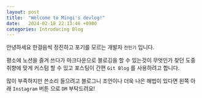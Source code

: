```yaml
---
layout: post
title:  "Welcome to Mingi's devlog!"
date:   2024-02-18 22:13:46 +0900
categories: Introducing Blog
---
```

안녕하세요 한걸음씩 정진하고 포기를 모르는 개발자 `전민기` 입니다.

평소에 노션을 즐겨 쓰다가 마크다운으로 블로깅을 할 수 있는것이 무엇인가 찾던 도중 취향에 맞게 커스텀 할 수 있고
포스팅이 간편
`Git Blog` 를 사용하려고 합니다.

많이 부족하지만 쓴소리 들으려고 블로그니 조언이나 더욱 나은 해법이 있다면 왼쪽 아래 `Instagram` 버튼
으로 `DM` 부탁드려요!